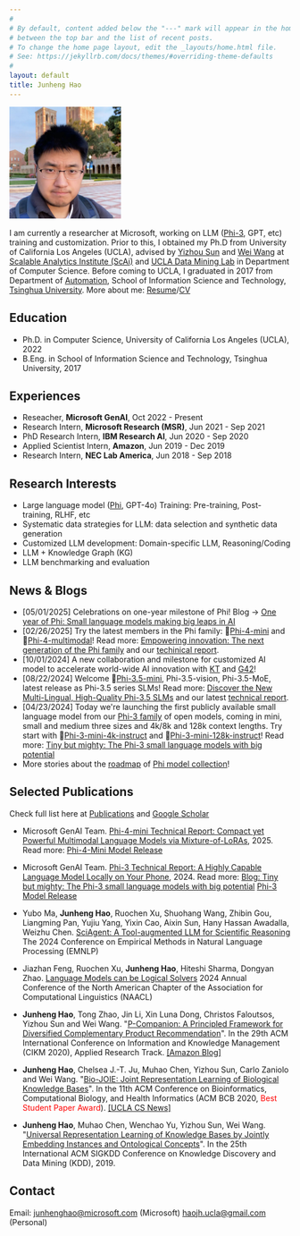 ```yaml
---
#
# By default, content added below the "---" mark will appear in the home page
# between the top bar and the list of recent posts.
# To change the home page layout, edit the _layouts/home.html file.
# See: https://jekyllrb.com/docs/themes/#overriding-theme-defaults
#
layout: default
title: Junheng Hao
---
```

<img src="/assets/img/newself.jpg" alt="Profile Picture" width="200">

I am currently a researcher at Microsoft, working on LLM ([Phi-3](/phi.md), GPT, etc) training and customization. Prior to this, I obtained my Ph.D from University of California Los Angeles (UCLA), advised by [Yizhou Sun](http://web.cs.ucla.edu/~yzsun/) and [Wei Wang](https://web.cs.ucla.edu/~weiwang/) at [Scalable Analytics Institute (ScAi)](https://scai.cs.ucla.edu/) and [UCLA Data Mining Lab](https://ucla-dm.github.io/DM_website/index.html) in Department of Computer Science. Before coming to UCLA, I graduated in 2017 from Department of [Automation](https://www.au.tsinghua.edu.cn/), School of Information Science and Technology, [Tsinghua University](https://www.tsinghua.edu.cn/en/). More about me: [Resume](/assets/files/junheng_hao_resume.pdf)/[CV](/assets/files/junheng_hao_cv.pdf) 

<!-- <p>You can find more information about my <a href="/publication/">publications</a> and <a href="/teaching/">projects</a>.  -->

## Education
* Ph.D. in Computer Science, University of California Los Angeles (UCLA), 2022
* B.Eng. in School of Information Science and Technology, Tsinghua University, 2017

## Experiences
* Reseacher, **Microsoft GenAI**, Oct 2022 - Present
* Research Intern, **Microsoft Research (MSR)**, Jun 2021 - Sep 2021
* PhD Research Intern, **IBM Research AI**, Jun 2020 - Sep 2020
* Applied Scientist Intern, **Amazon**, Jun 2019 - Dec 2019
* Research Intern, **NEC Lab America**, Jun 2018 - Sep 2018

## Research Interests
* Large language model ([Phi](/phi.md), GPT-4o) Training: Pre-training, Post-training, RLHF, etc
* Systematic data strategies for LLM: data selection and synthetic data generation
* Customized LLM development: Domain-specific LLM, Reasoning/Coding
* LLM + Knowledge Graph (KG)
* LLM benchmarking and evaluation

## News & Blogs 
* \[05/01/2025\] Celebrations on one-year milestone of Phi! Blog <span>&#8594;</span> [One year of Phi: Small language models making big leaps in AI](https://azure.microsoft.com/en-us/blog/one-year-of-phi-small-language-models-making-big-leaps-in-ai/)
* \[02/26/2025\] Try the latest members in the Phi family: <span>&#x1F917;</span>[Phi-4-mini](https://huggingface.co/microsoft/Phi-4-mini-instruct) and <span>&#x1F917;</span>[Phi-4-multimodal](https://huggingface.co/microsoft/Phi-4-multimodal-instruct)! Read more: [Empowering innovation: The next generation of the Phi family](https://azure.microsoft.com/en-us/blog/empowering-innovation-the-next-generation-of-the-phi-family/) and our [techinical report](https://arxiv.org/abs/2503.01743).
* \[10/01/2024\] A new collaboration and milestone for customized AI model to accelerate world-wide AI innovation with [KT](https://news.microsoft.com/source/2024/09/29/kt-corporation-and-microsoft-take-giant-step-to-accelerate-ai-innovation-in-korea/) and [G42](https://news.microsoft.com/source/2024/09/17/another-important-step-in-advancing-responsible-ai-to-serve-the-world/)! 
* \[08/22/2024\] Welcome <span>&#x1F917;</span>[Phi-3.5-mini](https://huggingface.co/microsoft/Phi-3.5-mini-instruct), Phi-3.5-vision, Phi-3.5-MoE, latest release as Phi-3.5 series SLMs! Read more: [Discover the New Multi-Lingual, High-Quality Phi-3.5 SLMs](https://techcommunity.microsoft.com/blog/azure-ai-services-blog/discover-the-new-multi-lingual-high-quality-phi-3-5-slms/4225280) and our latest [technical report](https://export.arxiv.org/abs/2404.14219).
* \[04/23/2024\] Today we're launching the first publicly available small language model from our [Phi-3 family](https://huggingface.co/collections/microsoft/phi-3-6626e15e9585a200d2d761e3) of open models, coming in mini, small and medium three sizes and 4k/8k and 128k context lengths. Try start with <span>&#x1F917;</span>[Phi-3-mini-4k-instruct](https://huggingface.co/microsoft/Phi-3-mini-4k-instruct) and <span>&#x1F917;</span>[Phi-3-mini-128k-instruct](https://huggingface.co/microsoft/Phi-3-mini-128k-instruct)! Read more: [Tiny but mighty: The Phi-3 small language models with big potential](https://news.microsoft.com/source/features/ai/the-phi-3-small-language-models-with-big-potential/?ocid=FY24_soc_omc_br_li_Phi3)
* More stories about the [roadmap](/phi.md) of [Phi model collection](https://ai.azure.com/explore/models?selectedCollection=phi)! 


## Selected Publications
Check full list here at [Publications](/publication.md) and [Google Scholar](https://scholar.google.com/citations?user=GL1yyoEAAAAJ&hl=en)

* Microsoft GenAI Team. [Phi-4-mini Technical Report: Compact yet Powerful Multimodal Language Models via Mixture-of-LoRAs](https://arxiv.org/abs/2503.01743), 2025. Read more: [Phi-4-Mini Model Release](https://azure.microsoft.com/en-us/blog/empowering-innovation-the-next-generation-of-the-phi-family/)

* Microsoft GenAI Team. [Phi-3 Technical Report: A Highly Capable Language Model Locally on Your Phone](https://export.arxiv.org/abs/2404.14219), 2024. Read more: [Blog: Tiny but mighty: The Phi-3 small language models with big potential](https://news.microsoft.com/source/features/ai/the-phi-3-small-language-models-with-big-potential/?ocid=FY24_soc_omc_br_li_Phi3) [Phi-3 Model Release](https://azure.microsoft.com/en-us/blog/introducing-phi-3-redefining-whats-possible-with-slms/)

* Yubo Ma, **Junheng Hao**, Ruochen Xu, Shuohang Wang, Zhibin Gou, Liangming Pan, Yujiu Yang, Yixin Cao, Aixin Sun, Hany Hassan Awadalla, Weizhu Chen. [SciAgent: A Tool-augmented LLM for Scientific Reasoning](https://arxiv.org/abs/2402.11451) The 2024 Conference on Empirical Methods in Natural Language Processing (EMNLP)

* Jiazhan Feng, Ruochen Xu, **Junheng Hao**, Hiteshi Sharma, Dongyan Zhao. [Language Models can be Logical Solvers](https://arxiv.org/abs/2311.06158) 2024 Annual Conference of the North American Chapter of the Association for Computational Linguistics (NAACL)

* **Junheng Hao**, Tong Zhao, Jin Li, Xin Luna Dong, Christos Faloutsos, Yizhou Sun and Wei Wang. "[P-Companion: A Principled Framework for Diversified Complementary Product Recommendation](https://dl.acm.org/doi/10.1145/3340531.3412732)". In the 29th ACM International Conference on Information and Knowledge Management (CIKM 2020), Applied Research Track. [\[Amazon Blog\]](https://www.amazon.science/blog/improving-complementary-product-recommendations)

* **Junheng Hao**, Chelsea J.-T. Ju, Muhao Chen, Yizhou Sun, Carlo Zaniolo and Wei Wang. "[Bio-JOIE: Joint Representation Learning of Biological Knowledge Bases](https://dl.acm.org/doi/10.1145/3388440.3412477)". In the 11th ACM Conference on Bioinformatics, Computational Biology, and Health Informatics (ACM BCB 2020, <span style="color:red"> Best Student Paper Award</span>). [\[UCLA CS News\]](https://www.cs.ucla.edu/paper-from-ucla-scalable-analytics-institute-wins-best-student-paper-award-at-acm-bcb-2020/) 

* **Junheng Hao**, Muhao Chen, Wenchao Yu, Yizhou Sun, Wei Wang. "[Universal Representation Learning of Knowledge Bases by Jointly Embedding Instances and Ontological Concepts](https://dl.acm.org/citation.cfm?id=3330838)". In the 25th International ACM SIGKDD Conference on Knowledge Discovery and Data Mining (KDD), 2019.

## Contact
Email: [junhenghao@microsoft.com]((mailto:junhenghao@microsoft.com)) (Microsoft) [haojh.ucla@gmail.com](mailto:haojh.ucla@gmail.com) (Personal)
<!-- <p>Feel free to <a href="/contact/">contact me</a>.</p> -->
